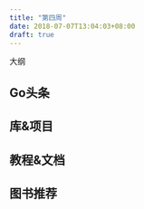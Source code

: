 ```yaml
---
title: "第四周"
date: 2018-07-07T13:04:03+08:00
draft: true
---
```




大纲
<!--more-->

## Go头条

## 库&项目

## 教程&文档

## 图书推荐
